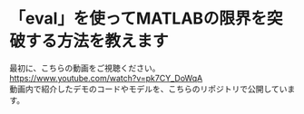 # 「eval」を使ってMATLABの限界を突破する方法を教えます

最初に、こちらの動画をご視聴ください。<br>
<https://www.youtube.com/watch?v=pk7CY_DoWqA> <br>
動画内で紹介したデモのコードやモデルを、こちらのリポジトリで公開しています。
